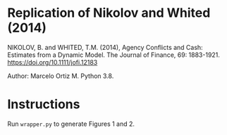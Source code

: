 # Replication of Nikolov and Whited (2014)
NIKOLOV, B. and WHITED, T.M. (2014), Agency Conflicts and Cash: Estimates from a Dynamic Model. The Journal of Finance, 69: 1883-1921. https://doi.org/10.1111/jofi.12183


Author: Marcelo Ortiz M.
Python 3.8.

# Instructions
Run `wrapper.py` to generate Figures 1 and 2.
